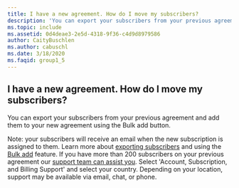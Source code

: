 ```yaml
---
title: I have a new agreement. How do I move my subscribers?
description: 'You can export your subscribers from your previous agreement and add them to your new agreement using the Bulk add button. Note: your...'
ms.topic: include
ms.assetid: 0d4deae3-2e5d-4318-9f36-c4d9d8979586
author: CaityBuschlen
ms.author: cabuschl
ms.date: 3/18/2020
ms.faqid: group1_5
---
```


## I have a new agreement.  How do I move my subscribers?

You can export your subscribers from your previous agreement and add them to your new agreement using the Bulk add button.

Note: your subscribers will receive an email when the new subscription is assigned to them. Learn more about [exporting subscribers](https://docs.microsoft.com/visualstudio/subscriptions/exporting-subscriptions) and using the [Bulk add](https://docs.microsoft.com/visualstudio/subscriptions/assign-license#bulk-assignments) feature. If you have more than 200 subscribers on your previous agreement our [support team can assist you](https://visualstudio.microsoft.com/subscriptions/support/#talktous). Select \'Account, Subscription, and Billing Support\' and select your country. Depending on your location, support may be available via email, chat, or phone.
